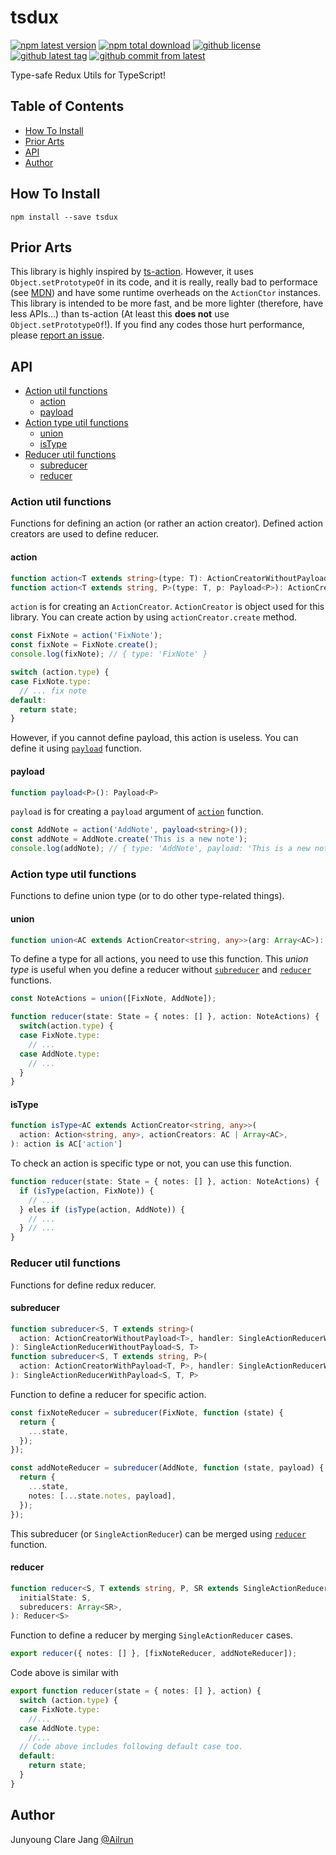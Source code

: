 # tsdux #

[![npm latest version](https://img.shields.io/npm/v/tsdux/latest.svg)](https://www.npmjs.com/package/tsdux)
[![npm total download](https://img.shields.io/npm/dt/tsdux.svg)](https://www.npmjs.com/package/tsdux)
[![github license](https://img.shields.io/github/license/Ailrun/tsdux.svg)](https://github.com/Ailrun/tsdux/blob/master/LICENSE)
[![github latest tag](https://img.shields.io/github/tag/Ailrun/tsdux.svg)](https://github.com/Ailrun/tsdux/tags)
[![github commit from latest](https://img.shields.io/github/commits-since/Ailrun/tsdux/latest.svg)](https://github.com/Ailrun/tsdux)

Type-safe Redux Utils for TypeScript!

## Table of Contents ##

- [How To Install](#how-to-install)
- [Prior Arts](#prior-arts)
- [API](#api)
- [Author](#author)

## How To Install ##

```
npm install --save tsdux
```

## Prior Arts ##

This library is highly inspired by [ts-action](https://github.com/cartant/ts-action).
However, it uses `Object.setPrototypeOf` in its code, and it is really, really bad to performace (see [MDN](https://developer.mozilla.org/en-US/docs/Web/JavaScript/Reference/Global_Objects/Object/setPrototypeOf)) and have some runtime overheads on the `ActionCtor` instances.
This library is intended to be more fast, and be more lighter (therefore, have less APIs...) than ts-action (At least this **does not** use `Object.setPrototypeOf`!). If you find any codes those hurt performance, please [report an issue](https://github.com/Ailrun/tsdux/issues).

## API ##

- [Action util functions](#action-util-functions)
    - [action](#action)
    - [payload](#payload)
- [Action type util functions](#action-type-util-functions)
    - [union](#union)
    - [isType](#istype)
- [Reducer util functions](#reducer-util-functions)
    - [subreducer](#subreducer)
    - [reducer](#reducer)

### Action util functions ###

Functions for defining an action (or rather an action creator). Defined action creators are used to define reducer.

#### action ####

``` typescript
function action<T extends string>(type: T): ActionCreatorWithoutPayload<T>
function action<T extends string, P>(type: T, p: Payload<P>): ActionCreatorWithPayload<T, P>
```
`action` is for creating an `ActionCreator`. `ActionCreator` is object used for this library. You can create action by using `actionCreator.create` method.

``` typescript
const FixNote = action('FixNote');
const fixNote = FixNote.create();
console.log(fixNote); // { type: 'FixNote' }
```

``` typescript
switch (action.type) {
case FixNote.type:
  // ... fix note
default:
  return state;
}
```

However, if you cannot define payload, this action is useless. You can define it using [`payload`](#payload) function.

#### payload ####

``` typescript
function payload<P>(): Payload<P>
```

`payload` is for creating a `payload` argument of [`action`](#action) function.

``` typescript
const AddNote = action('AddNote', payload<string>());
const addNote = AddNote.create('This is a new note');
console.log(addNote); // { type: 'AddNote', payload: 'This is a new note' }
```

### Action type util functions ###

Functions to define union type (or to do other type-related things).

#### union ####

``` typescript
function union<AC extends ActionCreator<string, any>>(arg: Array<AC>): AC['action'];
```

To define a type for all actions, you need to use this function. This *union type* is useful when you define a reducer without [`subreducer`](#subreducer) and [`reducer`](#reducer) functions.

``` typescript
const NoteActions = union([FixNote, AddNote]);

function reducer(state: State = { notes: [] }, action: NoteActions) {
  switch(action.type) {
  case FixNote.type:
    // ...
  case AddNote.type:
    // ...
  }
}
```

#### isType ####

``` typescript
function isType<AC extends ActionCreator<string, any>>(
  action: Action<string, any>, actionCreators: AC | Array<AC>,
): action is AC['action']
```

To check an action is specific type or not, you can use this function.

``` typescript
function reducer(state: State = { notes: [] }, action: NoteActions) {
  if (isType(action, FixNote)) {
    // ...
  } eles if (isType(action, AddNote)) {
    // ...
  } // ...
}
```

### Reducer util functions ###

Functions for define redux reducer.

#### subreducer ####

``` typescript
function subreducer<S, T extends string>(
  action: ActionCreatorWithoutPayload<T>, handler: SingleActionReducerWithoutPayload<S, T>['handler'],
): SingleActionReducerWithoutPayload<S, T>
function subreducer<S, T extends string, P>(
  action: ActionCreatorWithPayload<T, P>, handler: SingleActionReducerWithPayload<S, T, P>['handler'],
): SingleActionReducerWithPayload<S, T, P>
```

Function to define a reducer for specific action.

``` typescript
const fixNoteReducer = subreducer(FixNote, function (state) {
  return {
    ...state,
  });
});

const addNoteReducer = subreducer(AddNote, function (state, payload) {
  return {
    ...state,
    notes: [...state.notes, payload],
  });
});
```

This subreducer (or `SingleActionReducer`) can be merged using [`reducer`](#reducer) function.

#### reducer ####

``` typescript
function reducer<S, T extends string, P, SR extends SingleActionReducer<S, T, P>>(
  initialState: S,
  subreducers: Array<SR>,
): Reducer<S>
```

Function to define a reducer by merging `SingleActionReducer` cases.

``` typescript
export reducer({ notes: [] }, [fixNoteReducer, addNoteReducer]);
```

Code above is similar with

``` typescript
export function reducer(state = { notes: [] }, action) {
  switch (action.type) {
  case FixNote.type:
    //...
  case AddNote.type:
    //...
  // Code above includes following default case too.
  default:
    return state;
  }
}
```

## Author ##

Junyoung Clare Jang [@Ailrun]

[@Ailrun]: https://github.com/Ailrun
